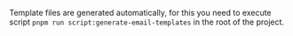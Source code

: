 Template files are generated automatically, for this you need to execute script `pnpm run script:generate-email-templates` in the root of the project.
